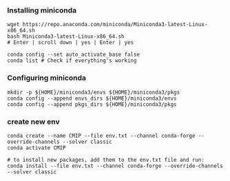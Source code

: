 ### Installing miniconda
```shell
wget https://repo.anaconda.com/miniconda/Miniconda3-latest-Linux-x86_64.sh
bash Miniconda3-latest-Linux-x86_64.sh
# Enter | scroll down | yes | Enter | yes

conda config --set auto_activate_base false
conda list # Check if everything's working
```
### Configuring miniconda

```shell
mkdir -p ${HOME}/miniconda3/envs ${HOME}/miniconda3/pkgs
conda config --append envs_dirs ${HOME}/miniconda3/envs
conda config --append pkgs_dirs ${HOME}/miniconda3/pkgs
```


### create new env
```shell
conda create --name CMIP --file env.txt --channel conda-forge --override-channels --solver classic
conda activate CMIP
```

```shell
# to install new packages, add them to the env.txt file and run:
conda install --file env.txt --channel conda-forge --override-channels --solver classic
```